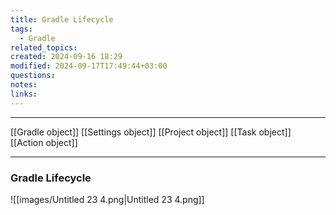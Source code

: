 ```yaml
---
title: Gradle Lifecycle
tags:
  - Gradle
related_topics: 
created: 2024-09-16 18:29
modified: 2024-09-17T17:49:44+03:00
questions: 
notes: 
links: 
---
```


----
[[Gradle object]]
[[Settings object]]
[[Project object]]
[[Task object]]
[[Action object]]

----

### Gradle Lifecycle

![[images/Untitled 23 4.png|Untitled 23 4.png]]
